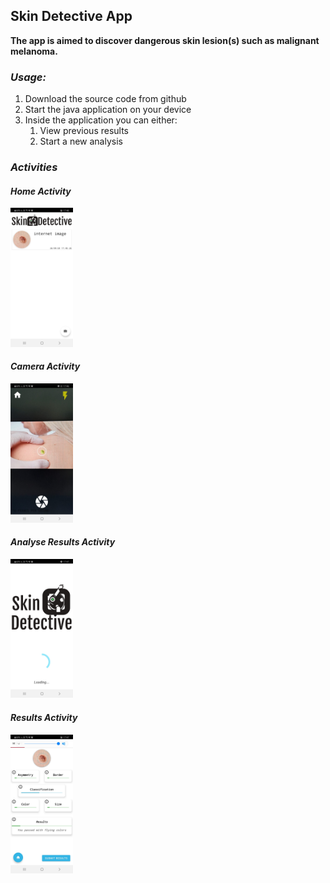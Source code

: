 ## Skin Detective App

 **The app is aimed to discover dangerous skin lesion(s) such as malignant melanoma.**

### ***Usage:*** 

1. Download the source code from github
1. Start the java application on your device
1. Inside the application you can either:
	1. View previous results
	1. Start a new analysis
	
### ***Activities***

#### ***Home Activity***

<img src="app/pictures/Home_Activity.jpeg" width="100">

#### ***Camera Activity***

<img src="app/pictures/Camera_Activity.jpeg" width="100">

#### ***Analyse Results Activity***

<img src="app/pictures/Analyse_Results_Activity.jpeg" width="100">

#### ***Results Activity***

<img src="app/pictures/Results_Activity.jpeg" width="100">

